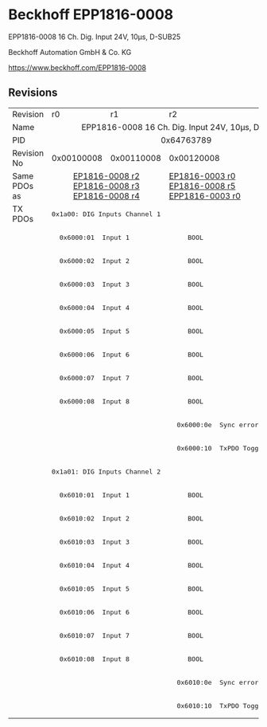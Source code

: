 # Beckhoff EPP1816-0008

EPP1816-0008 16 Ch. Dig. Input 24V, 10µs, D-SUB25

Beckhoff Automation GmbH & Co. KG

https://www.beckhoff.com/EPP1816-0008

## Revisions
<table>
<tr >
<td>Revision</td>
<td><div class="foo">r0</div></td>
<td><div class="foo">r1</div></td>
<td><div class="foo">r2</div></td>
</tr>
<tr >
<td>Name</td>
<td colspan=3 align="center"><div class="foo">EPP1816-0008 16 Ch. Dig. Input 24V, 10µs, D-SUB25</div></td>
</tr>
<tr >
<td>PID</td>
<td colspan=3 align="center"><div class="foo">0x64763789</div></td>
</tr>
<tr >
<td>Revision No</td>
<td><div class="foo">0x00100008</div></td>
<td><div class="foo">0x00110008</div></td>
<td><div class="foo">0x00120008</div></td>
</tr>
<tr >
<td>Same PDOs as</td>
<td colspan=2 align="center"><div class="foo"><a href="EP1816-0008">EP1816-0008 r2</a><br/><a href="EP1816-0008">EP1816-0008 r3</a><br/><a href="EP1816-0008">EP1816-0008 r4</a></div></td>
<td><div class="foo"><a href="EP1816-0003">EP1816-0003 r0</a><br/><a href="EP1816-0008">EP1816-0008 r5</a><br/><a href="EPP1816-0003">EPP1816-0003 r0</a></div></td>
</tr>
<tr class="txpdo pdosection">
<td rowspan=22 valign=top>TX PDOs</td>
<td colspan=3 align="left"><pre>0x1a00: DIG Inputs Channel 1</pre></td>
<td></td>
</tr>
<tr class="txpdo">
<td colspan=3 align="left"><pre>  0x6000:01  Input 1               BOOL</pre></td>
</tr>
<tr class="txpdo">
<td colspan=3 align="left"><pre>  0x6000:02  Input 2               BOOL</pre></td>
</tr>
<tr class="txpdo">
<td colspan=3 align="left"><pre>  0x6000:03  Input 3               BOOL</pre></td>
</tr>
<tr class="txpdo">
<td colspan=3 align="left"><pre>  0x6000:04  Input 4               BOOL</pre></td>
</tr>
<tr class="txpdo">
<td colspan=3 align="left"><pre>  0x6000:05  Input 5               BOOL</pre></td>
</tr>
<tr class="txpdo">
<td colspan=3 align="left"><pre>  0x6000:06  Input 6               BOOL</pre></td>
</tr>
<tr class="txpdo">
<td colspan=3 align="left"><pre>  0x6000:07  Input 7               BOOL</pre></td>
</tr>
<tr class="txpdo">
<td colspan=3 align="left"><pre>  0x6000:08  Input 8               BOOL</pre></td>
</tr>
<tr class="txpdo">
<td colspan=2 align="left"></td>
<td><pre>  0x6000:0e  Sync error            BOOL</pre></td>
</tr>
<tr class="txpdo">
<td colspan=2 align="left"></td>
<td><pre>  0x6000:10  TxPDO Toggle          BOOL</pre></td>
</tr>
<tr class="txpdo pdosection">
<td colspan=3 align="left"><pre>0x1a01: DIG Inputs Channel 2</pre></td>
</tr>
<tr class="txpdo">
<td colspan=3 align="left"><pre>  0x6010:01  Input 1               BOOL</pre></td>
</tr>
<tr class="txpdo">
<td colspan=3 align="left"><pre>  0x6010:02  Input 2               BOOL</pre></td>
</tr>
<tr class="txpdo">
<td colspan=3 align="left"><pre>  0x6010:03  Input 3               BOOL</pre></td>
</tr>
<tr class="txpdo">
<td colspan=3 align="left"><pre>  0x6010:04  Input 4               BOOL</pre></td>
</tr>
<tr class="txpdo">
<td colspan=3 align="left"><pre>  0x6010:05  Input 5               BOOL</pre></td>
</tr>
<tr class="txpdo">
<td colspan=3 align="left"><pre>  0x6010:06  Input 6               BOOL</pre></td>
</tr>
<tr class="txpdo">
<td colspan=3 align="left"><pre>  0x6010:07  Input 7               BOOL</pre></td>
</tr>
<tr class="txpdo">
<td colspan=3 align="left"><pre>  0x6010:08  Input 8               BOOL</pre></td>
</tr>
<tr class="txpdo">
<td colspan=2 align="left"></td>
<td><pre>  0x6010:0e  Sync error            BOOL</pre></td>
</tr>
<tr class="txpdo">
<td colspan=2 align="left"></td>
<td><pre>  0x6010:10  TxPDO Toggle          BOOL</pre></td>
</tr>
</table>
